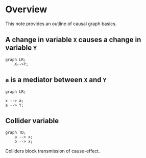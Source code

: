 # Overview
This note provides an outline of causal graph basics.

## A change in variable `X` causes a change in variable `Y`
```mermaid
graph LR;
	X-->Y;
```

## `a` is a mediator between `X` and `Y`

```mermaid
graph LR;

x --> a;
a --> Y;
```
## Collider variable
```mermaid
graph TD;
	a --> x;
	b --> x;
```

Colliders block transmission of cause-effect. 

